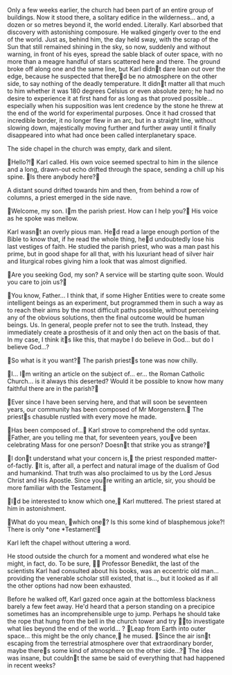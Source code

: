 Only a few weeks earlier, the church had been part of an entire group of buildings. Now it stood there, a solitary edifice in the wilderness... and, a dozen or so metres beyond it, the world ended. Literally. Karl absorbed that discovery with astonishing composure. He walked gingerly over to the end of the world. Just as, behind him, the day held sway, with the scrap of the Sun that still remained shining in the sky, so now, suddenly and without warning, in front of his eyes, spread the sable black of outer space, with no more than a meagre handful of stars scattered here and there. The ground broke off along one and the same line, but Karl didnt dare lean out over the edge, because he suspected that thered be no atmosphere on the other side, to say nothing of the deadly temperature. It didnt matter all that much to him whether it was 180 degrees Celsius or even absolute zero; he had no desire to experience it at first hand for as long as that proved possible... especially when his supposition was lent credence by the stone he threw at the end of the world for experimental purposes. Once it had crossed that incredible border, it no longer flew in an arc, but in a straight line, without slowing down, majestically moving further and further away until it finally disappeared into what had once been called interplanetary space.

The side chapel in the church was empty, dark and silent.

Hello?\! Karl called. His own voice seemed spectral to him in the silence and a long, drawn-out echo drifted through the space, sending a chill up his spine. Is there anybody here?

A distant sound drifted towards him and then, from behind a row of columns, a priest emerged in the side nave.

Welcome, my son. Im the parish priest. How can I help you? His voice as he spoke was mellow.

Karl wasnt an overly pious man. Hed read a large enough portion of the Bible to know that, if he read the whole thing, hed undoubtedly lose his last vestiges of faith. He studied the parish priest, who was a man past his prime, but in good shape for all that, with his luxuriant head of silver hair and liturgical robes giving him a look that was almost dignified.

Are you seeking God, my son? A service will be starting quite soon. Would you care to join us?

You know, Father... I think that, if some Higher Entities were to create some intelligent beings as an experiment, but programmed them in such a way as to reach their aims by the most difficult paths possible, without perceiving any of the obvious solutions, then the final outcome would be human beings. Us. In general, people prefer not to see the truth. Instead, they immediately create a prosthesis of it and only then act on the basis of that. In my case, I think its like this, that maybe I do believe in God... but do I believe God...?

So what is it you want? The parish priests tone was now chilly.

I... Im writing an article on the subject of... er... the Roman Catholic Church... is it always this deserted? Would it be possible to know how many faithful there are in the parish?

Ever since I have been serving here, and that will soon be seventeen years, our community has been composed of Mr Morgenstern. The priests chasuble rustled with every move he made.

Has been composed of... Karl strove to comprehend the odd syntax. Father, are you telling me that, for seventeen years, youve been celebrating Mass for one person? Doesnt that strike you as strange?

I dont understand what your concern is, the priest responded matter-of-factly. It is, after all, a perfect and natural image of the dualism of God and humankind. That truth was also proclaimed to us by the Lord Jesus Christ and His Apostle. Since youre writing an article, sir, you should be more familiar with the Testament.

Id be interested to know which one, Karl muttered. The priest stared at him in astonishment.

What do you mean, which one? Is this some kind of blasphemous joke?\! There is only *one *Testament\!

Karl left the chapel without uttering a word.

He stood outside the church for a moment and wondered what else he might, in fact, do. To be sure,  Professor Benedikt, the last of the scientists Karl had consulted about his books, was an eccentric old man... providing the venerable scholar still existed, that is..., but it looked as if all the other options had now been exhausted.

Before he walked off, Karl gazed once again at the bottomless blackness barely a few feet away. He'd heard that a person standing on a precipice sometimes has an incomprehensible urge to jump. Perhaps he should take the rope that hung from the bell in the church tower and try  to investigate what lies beyond the end of the world... ? Leap from Earth into outer space... this might be the only chance, he mused. Since the air isnt escaping from the terrestrial atmosphere over that extraordinary border, maybe theres some kind of atmosphere on the other side...? The idea was insane, but couldnt the same be said of everything that had happened in recent weeks?